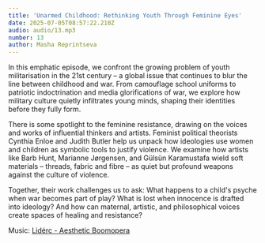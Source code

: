 ```yaml
---
title: 'Unarmed Childhood: Rethinking Youth Through Feminine Eyes'
date: 2025-07-05T08:57:22.210Z
audio: audio/13.mp3
number: 13
author: Masha Reprintseva
---
```


In this emphatic episode, we confront the growing problem of youth militarisation in the 21st century – a global issue that continues to blur the line between childhood and war. From camouflage school uniforms to patriotic indoctrination and media glorifications of war, we explore how military culture quietly infiltrates young minds, shaping their identities before they fully form.

There is some spotlight to the feminine resistance, drawing on the voices and works of influential thinkers and artists. Feminist political theorists Cynthia Enloe and Judith Butler help us unpack how ideologies use women and children as symbolic tools to justify violence. We examine how artists like Barb Hunt, Marianne Jørgensen, and Gülsün Karamustafa wield soft materials – threads, fabric and fibre – as quiet but profound weapons against the culture of violence.

Together, their work challenges us to ask:
What happens to a child's psyche when war becomes part of play?
What is lost when innocence is drafted into ideology?
And how can maternal, artistic, and philosophical voices create spaces of healing and resistance?

Music: [Lidérc - Aesthetic Boomopera](https://pixabay.com/music/beats-aesthetic-boomopera-podcast-lofi-lounge-intro-music-15s-seconds-149967/)
